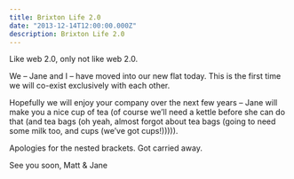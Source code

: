 ```yaml
---
title: Brixton Life 2.0
date: "2013-12-14T12:00:00.000Z"
description: Brixton Life 2.0
---
```


Like web 2.0, only not like web 2.0.

We – Jane and I – have moved into our new flat today. This is the first time we
will co-exist exclusively with each other.

Hopefully we will enjoy your company over the next few years – Jane will make
you a nice cup of tea (of course we’ll need a kettle before she can do that (and
tea bags (oh yeah, almost forgot about tea bags (going to need some milk too,
and cups (we’ve got cups!))))).

Apologies for the nested brackets. Got carried away.

See you soon,
Matt & Jane

